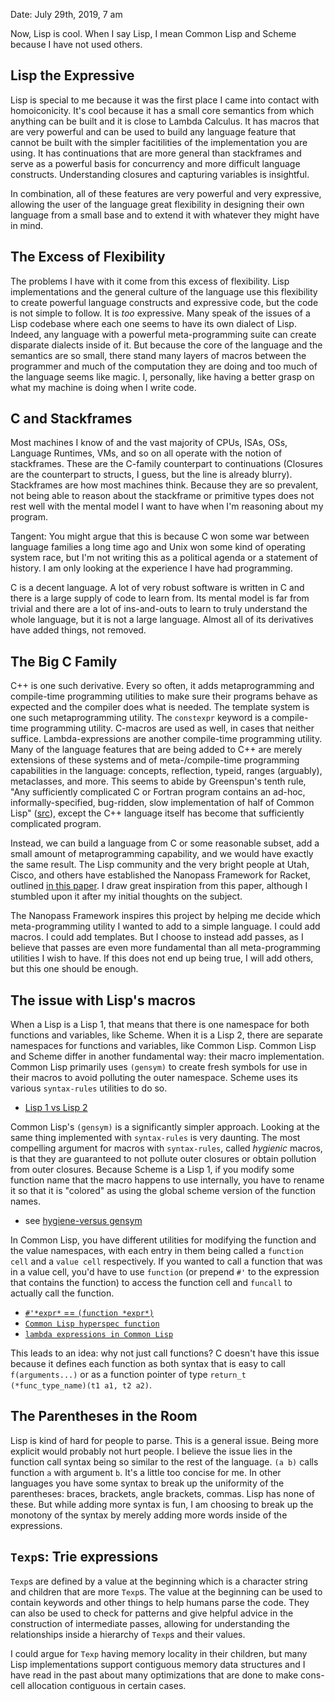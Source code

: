 Date: July 29th, 2019, 7 am

Now, Lisp is cool. When I say Lisp, I mean Common Lisp and Scheme because I have
not used others. 

## Lisp the Expressive
Lisp is special to me because it was the first place I came into contact with
homoiconicity. It's cool because it has a small core semantics from which
anything can be built and it is close to Lambda Calculus. It has macros that are
very powerful and can be used to build any language feature that cannot be built
with the simpler facitilities of the implementation you are using. It has
continuations that are more general than stackframes and serve as a powerful
basis for concurrency and more difficult language constructs. Understanding
closures and capturing variables is insightful.

In combination, all of these features are very powerful and very expressive,
allowing the user of the language great flexibility in designing their own
language from a small base and to extend it with whatever they might have in
mind.

## The Excess of Flexibility
The problems I have with it come from this excess of flexibility. Lisp
implementations and the general culture of the language use this flexibility to
create powerful language constructs and expressive code, but the code is not
simple to follow. It is *too* expressive. Many speak of the issues of a Lisp
codebase where each one seems to have its own dialect of Lisp. Indeed, any
language with a powerful meta-programming suite can create disparate dialects
inside of it. But because the core of the language and the semantics are so
small, there stand many layers of macros between the programmer and much of the
computation they are doing and too much of the language seems like magic. I,
personally, like having a better grasp on what my machine is doing when I write
code. 

## C and Stackframes
Most machines I know of and the vast majority of CPUs, ISAs, OSs, Language
Runtimes, VMs, and so on all operate with the notion of stackframes. These are
the C-family counterpart to continuations (Closures are the counterpart to
structs, I guess, but the line is already blurry). Stackframes are how most
machines think. Because they are so prevalent, not being able to reason about
the stackframe or primitive types does not rest well with the mental model I
want to have when I'm reasoning about my program.

Tangent: 
You might argue that this is because C won some war between language families a
long time ago and Unix won some kind of operating system race, but I'm not
writing this as a political agenda or a statement of history. I am only looking
at the experience I have had programming.

C is a decent language. A lot of very robust software is written in C and there
is a large supply of code to learn from. Its mental model is far from trivial
and there are a lot of ins-and-outs to learn to truly understand the whole
language, but it is not a large language. Almost all of its derivatives have
added things, not removed.

## The Big C Family
C++ is one such derivative. Every so often, it adds metaprogramming and
compile-time programming utilities to make sure their programs behave as
expected and the compiler does what is needed. The template system is one such
metaprogramming utility. The `constexpr` keyword is a compile-time programming
utility. C-macros are used as well, in cases that neither suffice.
Lambda-expressions are another compile-time programming utility. Many of the
language features that are being added to C++ are merely extensions of these
systems and of meta-/compile-time programming capabilities in the language:
concepts, reflection, typeid, ranges (arguably), metaclasses, and more. This
seems to abide by Greenspun's tenth rule, "Any sufficiently complicated C or
Fortran program contains an ad-hoc, informally-specified, bug-ridden, slow
implementation of half of Common Lisp"
([src](https://en.wikipedia.org/wiki/Greenspun%27s_tenth_rule)), except the C++
language itself has become that sufficiently complicated program.

Instead, we can build a language from C or some reasonable subset, add a small
amount of metaprogramming capability, and we would have exactly the same result.
The Lisp community and the very bright people at Utah, Cisco, and others have
established the Nanopass Framework for Racket, outlined [in this
paper](https://www.cs.indiana.edu/~dyb/pubs/commercial-nanopass.pdf). I draw
great inspiration from this paper, although I stumbled upon it after my initial
thoughts on the subject.

The Nanopass Framework inspires this project by helping me decide which
meta-programming utility I wanted to add to a simple language. I could add
macros. I could add templates. But I choose to instead add passes, as I believe
that passes are even more fundamental than all meta-programming utilities I wish
to have. If this does not end up being true, I will add others, but this one
should be enough.

## The issue with Lisp's macros
When a Lisp is a Lisp 1, that means that there is one namespace for both
functions and variables, like Scheme. When it is a Lisp 2, there are separate
namespaces for functions and variables, like Common Lisp. Common Lisp and Scheme
differ in another fundamental way: their macro implementation. Common Lisp
primarily uses `(gensym)` to create fresh symbols for use in their macros to
avoid polluting the outer namespace. Scheme uses its various `syntax-rules`
utilities to do so.
- [Lisp 1 vs Lisp 2](https://stackoverflow.com/questions/4578574/what-is-the-difference-between-lisp-1-and-lisp-2)

Common Lisp's `(gensym)` is a significantly simpler approach. Looking at the
same thing implemented with `syntax-rules` is very daunting. The most compelling
argument for macros with `syntax-rules`, called *hygienic* macros, is that they
are guaranteed to not pollute outer closures or obtain pollution from outer
closures. Because Scheme is a Lisp 1, if you modify some function name that the
macro happens to use internally, you have to rename it so that it is "colored"
as using the global scheme version of the function names. 
- see [hygiene-versus gensym](http://community.schemewiki.org/?hygiene-versus-gensym)

In Common Lisp, you have different utilities for modifying
the function and the value namespaces, with each entry in them being called a
`function cell` and a `value cell` respectively. If you wanted to call a function
that was in a value cell, you'd have to use `function` (or prepend `#'` to the
expression that contains the function) to access the function cell and `funcall`
to actually call the function.
- [`#'*expr*` == `(function *expr*)`](https://stackoverflow.com/questions/14021965/the-in-common-lisp)
- [`Common Lisp hyperspec function`](http://clhs.lisp.se/Body/s_fn.htm)
- [`lambda expressions in Common Lisp`](https://stackoverflow.com/questions/13213611/writing-lambda-expressions-in-common-lisp)

This leads to an idea: why not just call functions? C doesn't have this issue
because it defines each function as both syntax that is easy to call
`f(arguments...)` or as a function pointer of type `return_t
(*func_type_name)(t1 a1, t2 a2)`.

## The Parentheses in the Room
Lisp is kind of hard for people to parse. This is a general issue. Being more
explicit would probably not hurt people. I believe the issue lies in the
function call syntax being so similar to the rest of the language. `(a b)` calls
function `a` with argument `b`. It's a little too concise for me. In other
languages you have some syntax to break up the uniformity of the parentheses:
braces, brackets, angle brackets, commas. Lisp has none of these. But while
adding more syntax is fun, I am choosing to break up the monotony of the syntax
by merely adding more words inside of the expressions.

## `Texp`s: Trie expressions
`Texp`s are defined by a value at the beginning which is a character string and
children that are more `Texp`s. The value at the beginning can be used to
contain keywords and other things to help humans parse the code. They can also
be used to check for patterns and give helpful advice in the construction of
intermediate passes, allowing for understanding the relationships inside a
hierarchy of `Texp`s and their values.

I could argue for `Texp` having memory locality in their children, but many Lisp
implementations support contiguous memory data structures and I have read in the
past about many optimizations that are done to make cons-cell allocation
contiguous in certain cases.
